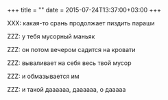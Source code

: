 +++
title = ""
date = 2015-07-24T13:37:00+03:00
+++

XXX: какая-то срань продолжает пиздить параши


ZZZ: у тебя мусорный маньяк


ZZZ: он потом вечером садится на кровати


ZZZ: вываливает на себя весь твой мусор


ZZZ: и обмазывается им


ZZZ: и такой даааааа, даааааа, о дааааа



